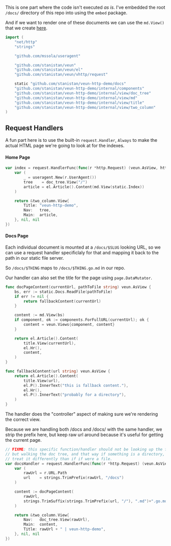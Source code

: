 This is one part where the code isn't executed _as is_.
I've embedded the root `/docs/` directory of this repo into
using the `embed` package.

And if we want to render one of these documents we can use
the `md.View()` that we create [here][md-view].

```go
import (
	"net/http"
	"strings"

    "github.com/mssola/useragent"

	"github.com/stanistan/veun"
	"github.com/stanistan/veun/el"
	"github.com/stanistan/veun/vhttp/request"

	static "github.com/stanistan/veun-http-demo/docs"
	"github.com/stanistan/veun-http-demo/internal/components"
	"github.com/stanistan/veun-http-demo/internal/view/doc_tree"
	"github.com/stanistan/veun-http-demo/internal/view/md"
	"github.com/stanistan/veun-http-demo/internal/view/title"
	"github.com/stanistan/veun-http-demo/internal/view/two_column"
)
```

## Request Handlers

A fun part here is to use the built-in `request.Handler`, `Always` to make
the actual HTML page we're going to look at for the indexes.

#### Home Page

```go
var index = request.HandlerFunc(func(r *http.Request) (veun.AsView, http.Handler, error) {
	var (
		_ = useragent.New(r.UserAgent())
		tree    = doc_tree.View("/")
		article = el.Article().Content(md.View(static.Index))
	)

	return &two_column.View{
		Title: "veun-http-demo",
		Nav:   tree,
		Main:  article,
	}, nil, nil
})
```

#### Docs Page

Each individual document is mounted at a `/docs/$SLUG` looking
URL, so we can use a request handler specificlaly for that and
mapping it back to the path in our static file server.

So `/docs/$THING` maps to `/docs/$THING.go.md` in our repo.

Our handler can also set the title for the page using `page.DataMutator`.

```go
func docPageContent(currentUrl, pathToFile string) veun.AsView {
	bs, err := static.Docs.ReadFile(pathToFile)
	if err != nil {
        return fallbackContent(currentUrl)
	}

    content := md.View(bs)
    if component, ok := components.ForFullURL(currentUrl); ok {
        content = veun.Views{component, content}
    }

    return el.Article().Content(
        title.View(currentUrl),
        el.Hr(),
        content,
    )
}

func fallbackContent(url string) veun.AsView {
	return el.Article().Content(
        title.View(url),
		el.P().InnerText("this is fallback content."),
		el.Hr(),
		el.P().InnerText("probably for a directory"),
	)
}
```

The handler does the "controller" aspect of making
sure we're rendering the correct view.

Because we are handling both /docs and /docs/ with the same handler,
we strip the prefix here, but keep raw url around because it's useful
for getting the current page.

```go
// FIXME: this specific function/handler should not be looking up the file by path
// but walking the doc tree, and that way if something is a directory, we can
// treat it differently than if if were a file.
var docsHandler = request.HandlerFunc(func(r *http.Request) (veun.AsView, http.Handler, error) {
	var (
		rawUrl = r.URL.Path
		url    = strings.TrimPrefix(rawUrl, "/docs")
	)

    content := docPageContent(
        rawUrl,
        strings.TrimSuffix(strings.TrimPrefix(url, "/"), ".md")+".go.md",
    )

	return &two_column.View{
		Nav:   doc_tree.View(rawUrl),
		Main:  content,
		Title: rawUrl + " | veun-http-demo",
	}, nil, nil
})
```

[md-view]: /docs/internal/view/md/view.md
